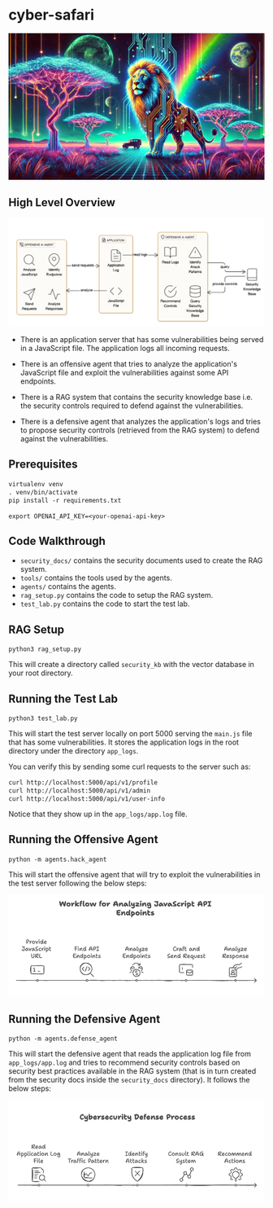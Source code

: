 # cyber-safari

![cyber-safari](./images/cybersafari.png)

## High Level Overview

![high-level-overview](./images/arch.png)

* There is an application server that has some vulnerabilities being served in a JavaScript file. The application logs all incoming requests.

* There is an offensive agent that tries to analyze the application's JavaScript file and exploit the vulnerabilities against some API endpoints.

* There is a RAG system that contains the security knowledge base i.e. the security controls required to defend against the vulnerabilities.

* There is a defensive agent that analyzes the application's logs and tries to propose security controls (retrieved from the RAG system) to defend against the vulnerabilities.

## Prerequisites

```
virtualenv venv
. venv/bin/activate
pip install -r requirements.txt
```

`export OPENAI_API_KEY=<your-openai-api-key>`

## Code Walkthrough

* `security_docs/` contains the security documents used to create the RAG system.
* `tools/` contains the tools used by the agents.
* `agents/` contains the agents.
* `rag_setup.py` contains the code to setup the RAG system.
* `test_lab.py` contains the code to start the test lab.


## RAG Setup

```
python3 rag_setup.py
```
This will create a directory called `security_kb` with the vector database in your root directory.

## Running the Test Lab

```
python3 test_lab.py
```
This will start the test server locally on port 5000 serving the `main.js` file that has some vulnerabilities. It stores the application logs in the root directory under the directory `app_logs`.

You can verify this by sending some curl requests to the server such as:
```
curl http://localhost:5000/api/v1/profile
curl http://localhost:5000/api/v1/admin
curl http://localhost:5000/api/v1/user-info
```
Notice that they show up in the `app_logs/app.log` file.

## Running the Offensive Agent

```
python -m agents.hack_agent
```
This will start the offensive agent that will try to exploit the vulnerabilities in the test server following the below steps:

![js-analyzer](./images/jsanalyzer.png)

## Running the Defensive Agent

```
python -m agents.defense_agent
```
This will start the defensive agent that reads the application log file from `app_logs/app.log` and tries to recommend security controls based on security best practices available in the RAG system (that is in turn created from the security docs inside the `security_docs` directory). It follows the below steps:

![defense-agent](./images/defenseagent.png)

